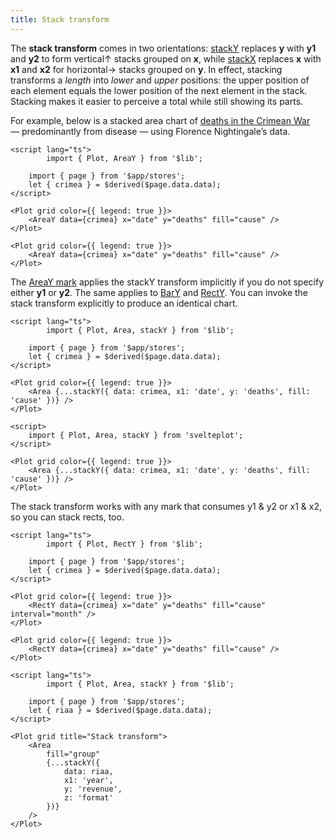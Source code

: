 ```yaml
---
title: Stack transform
---
```


The **stack transform** comes in two orientations: [stackY](/transforms/stack#stackY) replaces **y** with **y1** and **y2** to form vertical↑ stacks grouped on **x**, while [stackX](/transforms/stack#stackX) replaces **x** with **x1** and **x2** for horizontal→ stacks grouped on **y**. In effect, stacking transforms a _length_ into _lower_ and _upper_ positions: the upper position of each element equals the lower position of the next element in the stack. Stacking makes it easier to perceive a total while still showing its parts.

For example, below is a stacked area chart of [deaths in the Crimean War](https://en.wikipedia.org/wiki/Florence_Nightingale#Crimean_War) — predominantly from disease — using Florence Nightingale’s data.

```svelte live
<script lang="ts">
        import { Plot, AreaY } from '$lib';

    import { page } from '$app/stores';
    let { crimea } = $derived($page.data.data);
</script>

<Plot grid color={{ legend: true }}>
    <AreaY data={crimea} x="date" y="deaths" fill="cause" />
</Plot>
```

```svelte
<Plot grid color={{ legend: true }}>
    <AreaY data={crimea} x="date" y="deaths" fill="cause" />
</Plot>
```

The [AreaY mark](/marks/area) applies the stackY transform implicitly if you do not specify either **y1** or **y2**. The same applies to [BarY](/marks/bar) and [RectY](/marks/rect). You can invoke the stack transform explicitly to produce an identical chart.

```svelte live
<script lang="ts">
        import { Plot, Area, stackY } from '$lib';

    import { page } from '$app/stores';
    let { crimea } = $derived($page.data.data);
</script>

<Plot grid color={{ legend: true }}>
    <Area {...stackY({ data: crimea, x1: 'date', y: 'deaths', fill: 'cause' })} />
</Plot>
```

```svelte
<script>
    import { Plot, Area, stackY } from 'svelteplot';
</script>

<Plot grid color={{ legend: true }}>
    <Area {...stackY({ data: crimea, x1: 'date', y: 'deaths', fill: 'cause' })} />
</Plot>
```

The stack transform works with any mark that consumes y1 & y2 or x1 & x2, so you can stack rects, too.

```svelte live
<script lang="ts">
        import { Plot, RectY } from '$lib';

    import { page } from '$app/stores';
    let { crimea } = $derived($page.data.data);
</script>

<Plot grid color={{ legend: true }}>
    <RectY data={crimea} x="date" y="deaths" fill="cause" interval="month" />
</Plot>
```

```svelte
<Plot grid color={{ legend: true }}>
    <RectY data={crimea} x="date" y="deaths" fill="cause" />
</Plot>
```

```svelte live
<script lang="ts">
        import { Plot, Area, stackY } from '$lib';

    import { page } from '$app/stores';
    let { riaa } = $derived($page.data.data);
</script>

<Plot grid title="Stack transform">
    <Area
        fill="group"
        {...stackY({
            data: riaa,
            x1: 'year',
            y: 'revenue',
            z: 'format'
        })}
    />
</Plot>
```
